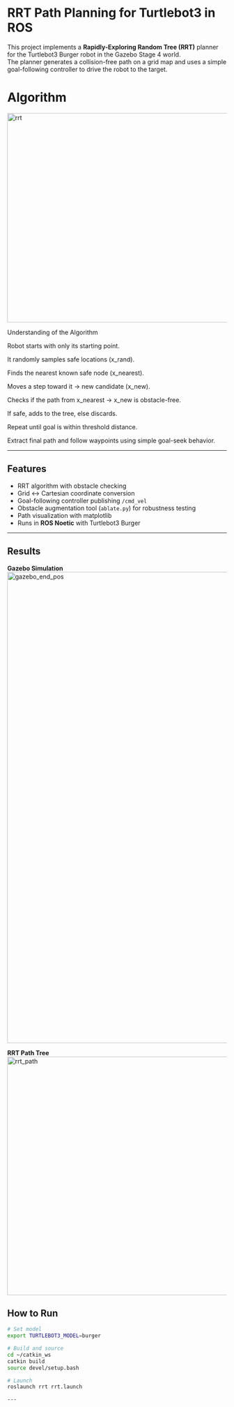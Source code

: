# RRT Path Planning for Turtlebot3 in ROS


This project implements a **Rapidly-Exploring Random Tree (RRT)** planner for the Turtlebot3 Burger robot in the Gazebo Stage 4 world.  
The planner generates a collision-free path on a grid map and uses a simple goal-following controller to drive the robot to the target.


# Algorithm
<img width="1578" height="480" alt="rrt" src="https://github.com/user-attachments/assets/c38f2c8d-49c0-4fc7-a7b9-8b39de298252" />

Understanding of the Algorithm

Robot starts with only its starting point.

It randomly samples safe locations (x_rand).

Finds the nearest known safe node (x_nearest).

Moves a step toward it → new candidate (x_new).

Checks if the path from x_nearest → x_new is obstacle-free.

If safe, adds to the tree, else discards.

Repeat until goal is within threshold distance.

Extract final path and follow waypoints using simple goal-seek behavior.

---

##  Features
- RRT algorithm with obstacle checking
- Grid <-> Cartesian coordinate conversion
- Goal-following controller publishing `/cmd_vel`
- Obstacle augmentation tool (`ablate.py`) for robustness testing
- Path visualization with matplotlib
- Runs in **ROS Noetic** with Turtlebot3 Burger

---


## Results
**Gazebo Simulation**  
<img width="1920" height="1080" alt="gazebo_end_pos" src="https://github.com/user-attachments/assets/5f76797b-65d7-4045-b593-9e69e8544d23" />


**RRT Path Tree**  
<img width="653" height="547" alt="rrt_path" src="https://github.com/user-attachments/assets/9669eb0b-705c-4505-adef-b383cbc88ec6" />



##  How to Run
```bash
# Set model
export TURTLEBOT3_MODEL=burger

# Build and source
cd ~/catkin_ws
catkin build
source devel/setup.bash

# Launch
roslaunch rrt rrt.launch

---




